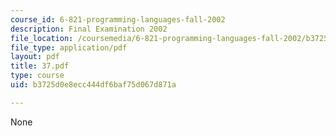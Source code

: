 ```yaml
---
course_id: 6-821-programming-languages-fall-2002
description: Final Examination 2002
file_location: /coursemedia/6-821-programming-languages-fall-2002/b3725d0e8ecc444df6baf75d067d871a_37.pdf
file_type: application/pdf
layout: pdf
title: 37.pdf
type: course
uid: b3725d0e8ecc444df6baf75d067d871a

---
```

None